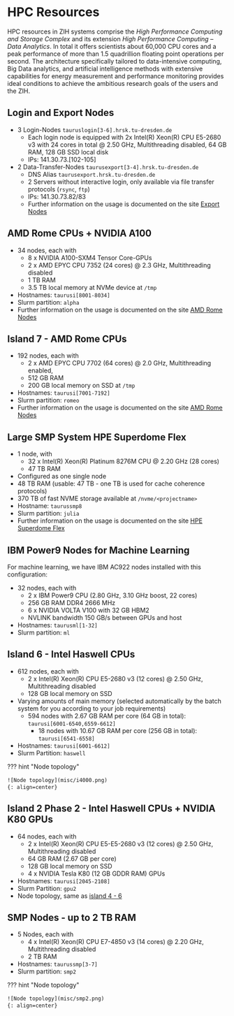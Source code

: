 # HPC Resources

HPC resources in ZIH systems comprise the *High Performance Computing and Storage Complex* and its
extension *High Performance Computing – Data Analytics*. In total it offers scientists
about 60,000 CPU cores and a peak performance of more than 1.5 quadrillion floating point
operations per second. The architecture specifically tailored to data-intensive computing, Big Data
analytics, and artificial intelligence methods with extensive capabilities for energy measurement
and performance monitoring provides ideal conditions to achieve the ambitious research goals of the
users and the ZIH.

## Login and Export Nodes

- 3 Login-Nodes `tauruslogin[3-6].hrsk.tu-dresden.de`
    - Each login node is equipped with 2x Intel(R) Xeon(R) CPU E5-2680 v3 with 24 cores in total @
      2.50 GHz, Multithreading disabled, 64 GB RAM, 128 GB SSD local disk
    - IPs: 141.30.73.\[102-105\]
- 2 Data-Transfer-Nodes `taurusexport[3-4].hrsk.tu-dresden.de`
    - DNS Alias `taurusexport.hrsk.tu-dresden.de`
    - 2 Servers without interactive login, only available via file transfer protocols
      (`rsync`, `ftp`)
    - IPs: 141.30.73.82/83
    - Further information on the usage is documented on the site
      [Export Nodes](../data_transfer/export_nodes.md)

## AMD Rome CPUs + NVIDIA A100

- 34 nodes, each with
    - 8 x NVIDIA A100-SXM4 Tensor Core-GPUs
    - 2 x AMD EPYC CPU 7352 (24 cores) @ 2.3 GHz, Multithreading disabled
    - 1 TB RAM
    - 3.5 TB local memory at NVMe device at `/tmp`
- Hostnames: `taurusi[8001-8034]`
- Slurm partition: `alpha`
- Further information on the usage is documented on the site [AMD Rome Nodes](rome_nodes.md)

## Island 7 - AMD Rome CPUs

- 192 nodes, each with
    - 2 x AMD EPYC CPU 7702 (64 cores) @ 2.0 GHz, Multithreading enabled,
    - 512 GB RAM
    - 200 GB local memory on SSD at `/tmp`
- Hostnames: `taurusi[7001-7192]`
- Slurm partition: `romeo`
- Further information on the usage is documented on the site [AMD Rome Nodes](rome_nodes.md)

## Large SMP System HPE Superdome Flex

- 1 node, with
    - 32 x Intel(R) Xeon(R) Platinum 8276M CPU @ 2.20 GHz (28 cores)
    - 47 TB RAM
- Configured as one single node
- 48 TB RAM (usable: 47 TB - one TB is used for cache coherence protocols)
- 370 TB of fast NVME storage available at `/nvme/<projectname>`
- Hostname: `taurussmp8`
- Slurm partition: `julia`
- Further information on the usage is documented on the site [HPE Superdome Flex](sd_flex.md)

## IBM Power9 Nodes for Machine Learning

For machine learning, we have IBM AC922 nodes installed with this configuration:

- 32 nodes, each with
    - 2 x IBM Power9 CPU (2.80 GHz, 3.10 GHz boost, 22 cores)
    - 256 GB RAM DDR4 2666 MHz
    - 6 x NVIDIA VOLTA V100 with 32 GB HBM2
    - NVLINK bandwidth 150 GB/s between GPUs and host
- Hostnames: `taurusml[1-32]`
- Slurm partition: `ml`

## Island 6 - Intel Haswell CPUs

- 612 nodes, each with
    - 2 x Intel(R) Xeon(R) CPU E5-2680 v3 (12 cores) @ 2.50 GHz, Multithreading disabled
    - 128 GB local memory on SSD
- Varying amounts of main memory (selected automatically by the batch system for you according to
  your job requirements)
  * 594 nodes with 2.67 GB RAM per core (64 GB in total): `taurusi[6001-6540,6559-6612]`
    - 18 nodes with 10.67 GB RAM per core (256 GB in total): `taurusi[6541-6558]`
- Hostnames: `taurusi[6001-6612]`
- Slurm Partition: `haswell`

??? hint "Node topology"

    ![Node topology](misc/i4000.png)
    {: align=center}

## Island 2 Phase 2 - Intel Haswell CPUs + NVIDIA K80 GPUs

- 64 nodes, each with
    - 2 x Intel(R) Xeon(R) CPU E5-E5-2680 v3 (12 cores) @ 2.50 GHz, Multithreading disabled
    - 64 GB RAM (2.67 GB per core)
    - 128 GB local memory on SSD
    - 4 x NVIDIA Tesla K80 (12 GB GDDR RAM) GPUs
- Hostnames: `taurusi[2045-2108]`
- Slurm Partition: `gpu2`
- Node topology, same as [island 4 - 6](#island-6-intel-haswell-cpus)

## SMP Nodes - up to 2 TB RAM

- 5 Nodes, each with
    - 4 x Intel(R) Xeon(R) CPU E7-4850 v3 (14 cores) @ 2.20 GHz, Multithreading disabled
    - 2 TB RAM
- Hostnames: `taurussmp[3-7]`
- Slurm partition: `smp2`

??? hint "Node topology"

    ![Node topology](misc/smp2.png)
    {: align=center}
